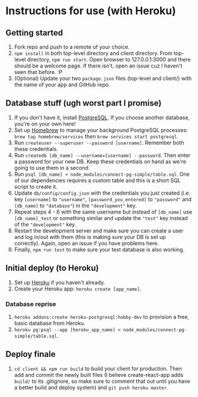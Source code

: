 # Instructions for use (with Heroku)
## Getting started
1. Fork repo and push to a remote of your choice.
2. `npm install` in both top-level directory and client directory. From top-level directory, `npm run start`. Open browser to 127.0.0.1:3000 and there should be a welcome page. If there isn't, open an issue cuz I haven't seen that before. :P
3. (Optional) Update your two `package.json` files (top-level and client/) with the name of your app and GitHub repo.

## Database stuff (ugh worst part I promise)
1. If you don't have it, install [PostgreSQL](https://www.postgresql.org/download/). If you choose another database, you're on your own here!
2. Set up [Homebrew](https://brew.sh/) to manage your background PostgreSQL processes: `brew tap homebrew/services` then `brew services start postgresql`.
3. Run `createuser --superuser --password [username]`. Remember both these credentials.
4. Run `createdb [db_name] --username=[username] --password`. Then enter a password for your new DB. Keep these credentials on hand as we're going to use them in a second.
5. Run `psql [db_name] < node_modules/connect-pg-simple/table.sql`. One of our dependencies requires a custom table and this is a short SQL script to create it.
6. Update `db/config/config.json` with the credentials you just created (i.e. key `[username]` to `"username"`, `[password_you_entered]` to `"password"` and `[db_name]` to `"database"`) in the `"development"` key.
7. Repeat steps 4 - 6 with the same username but instead of `[db_name]` use `[db_name]_test` or something similar and update the `"test"` key instead of the `"development"` key.
8. Restart the development server and make sure you can create a user and log in/out with them (this is making sure your DB is set up correctly). Again, open an issue if you have problems here.
9. Finally, `npm run test` to make sure your test database is also working.

## Initial deploy (to Heroku)
1. Set up [Heroku](https://devcenter.heroku.com/articles/heroku-cli) if you haven't already.
2. Create your Heroku app: `heroku create [app_name]`.

### Database reprise
1. `heroku addons:create heroku-postgresql:hobby-dev` to provision a free, basic database from Heroku.
2. `heroku pg:psql --app [heroku_app_name] < node_modules/connect-pg-simple/table.sql`.

## Deploy finale
1. `cd client && npm run build` to build your client for production. Then add and commit the newly built files (I believe create-react-app adds `build/` to its .gitignore, so make sure to comment that out until you have a better build and deploy system) and `git push heroku master`.
